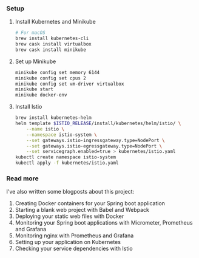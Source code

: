 ### Setup
1. Install Kubernetes and Minikube

    ```bash
    # For macOS
    brew install kubernetes-cli
    brew cask install virtualbox
    brew cask install minikube
    ```

2. Set up Minikube

    ```bash
    minikube config set memory 6144
    minikube config set cpus 2
    minikube config set vm-driver virtualbox
    minikube start
    minikube docker-env
    ```
3. Install Istio

    ```bash
    brew install kubernetes-helm
    helm template $ISTIO_RELEASE/install/kubernetes/helm/istio/ \
        --name istio \
        --namespace istio-system \
        --set gateways.istio-ingressgateway.type=NodePort \
        --set gateways.istio-egressgateway.type=NodePort \
        --set servicegraph.enabled=true > kubernetes/istio.yaml
    kubectl create namespace istio-system
    kubectl apply -f kubernetes/istio.yaml
    ```
    
    
### Read more
I've also written some blogposts about this project:

1. Creating Docker containers for your Spring boot application
2. Starting a blank web project with Babel and Webpack
3. Deploying your static web files with Docker
4. Monitoring your Spring boot applications with Micrometer, Prometheus and Grafana
5. Monitoring nginx with Prometheus and Grafana
6. Setting up your application on Kubernetes
7. Checking your service dependencies with Istio
